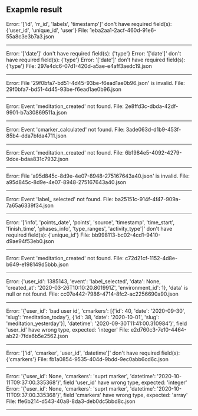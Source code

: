 ## Exapmle result

Error: '['id', 'rr_id', 'labels', 'timestamp']' don't have required field(s): {'user_id', 'unique_id', 'user'}
File: 1eba2aa1-2acf-460d-91e6-55a8c3e3b7a3.json
********************
Error: '['date']' don't have required field(s): {'type'}
Error: '['date']' don't have required field(s): {'type'}
Error: '['date']' don't have required field(s): {'type'}
File: 297e4dc6-07d1-420d-a5ae-e4aff3aedc19.json
********************
Error: File '29f0bfa7-bd51-4d45-93be-f6ead1ae0b96.json' is invalid.
File: 29f0bfa7-bd51-4d45-93be-f6ead1ae0b96.json
********************
Error: Event 'meditation_created' not found.
File: 2e8ffd3c-dbda-42df-9901-b7a30869511a.json
********************
Error: Event 'cmarker_calculated' not found.
File: 3ade063d-d1b9-453f-85b4-dda7bfda4711.json
********************
Error: Event 'meditation_created' not found.
File: 6b1984e5-4092-4279-9dce-bdaa831c7932.json
********************
Error: File 'a95d845c-8d9e-4e07-8948-275167643a40.json' is invalid.
File: a95d845c-8d9e-4e07-8948-275167643a40.json
********************
Error: Event 'label_       selected' not found.
File: ba25151c-914f-4f47-909a-7a65a6339f34.json
********************
Error: '['info', 'points_date', 'points', 'source', 'timestamp', 'time_start', 'finish_time', 'phases_info', 'type_ranges', 'activity_type']' don't have required field(s): {'unique_id'}
File: bb998113-bc02-4cd1-9410-d9ae94f53eb0.json
********************
Error: Event 'meditation_created' not found.
File: c72d21cf-1152-4d8e-b649-e198149d5bbb.json
********************
Error: {'user_id': 1385143, 'event': 'label_selected', 'data': None, 'created_at': '2020-03-26T10:10:20.801991Z', 'environment_id': 1}, 'data' is null or not found.
File: cc07e442-7986-4714-8fc2-ac2256690a90.json
********************
Error: '{'user_id': 'bad user id', 'cmarkers': [{'id': 40, 'date': '2020-09-30', 'slug': 'meditation_today'}, {'id': 38, 'date': '2020-10-01', 'slug': 'meditation_yesterday'}], 'datetime': '2020-09-30T11:41:00.310984'}', field 'user_id' have wrong type, expected: 'integer'
File: e2d760c3-7e10-4464-ab22-7fda6b5e2562.json
********************
Error: '['id', 'cmarker', 'user_id', 'datetime']' don't have required field(s): {'cmarkers'}
File: fb1a0854-9535-404d-9bdd-9ec0abb6cd6c.json
********************
Error: '{'user_id': None, 'cmarkers': 'suprt marker', 'datetime': '2020-10-11T09:37:00.335368'}', field 'user_id' have wrong type, expected: 'integer'
Error: '{'user_id': None, 'cmarkers': 'suprt marker', 'datetime': '2020-10-11T09:37:00.335368'}', field 'cmarkers' have wrong type, expected: 'array'
File: ffe6b214-d543-40a8-8da3-deb0dc5bbd8c.json
********************